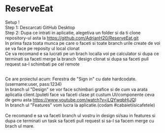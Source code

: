 # ReserveEat
 Setup !</br>
 Step 1: Descarcati GitHub Desktop</br>
 Step 2: Dupa ce intrati in aplicatie, alegetiva un folder si da ti clone repository-ul asta la https://github.com/AdrianH20/ReserveEat.git</br>
 In prima faza toata munca pe care o faceti si toate branch urile create de voi se va face pe reposity ul local clonat</br>
 Ce va recomand e sa lucrati pe un brach localla voi pe calculator si dupa ce terminati sa faceti merge la branch 'design clonat si dupa sa faceti pull request sa-l schimbati pe cel remote
 </br></br>

 Ce are proiectul acum: Ferestra de "Sign in" cu date hardcodate.(username:user, pass:1234)</br>
 In branch ul "Design" se vor face schimbari grafice si de cum va arata aplicatia client.(puteti face va faceti clase pt custum UI/componente ceva de genu asta https://www.youtube.com/watch?v=iLQYwqbHjJQ)</br>
 In branch ul "Features" vom lucra la aplicatie.(codam #cabaietiisicafetele)</br></br>
 Ce recomand e sa va faceti branch ul vostru in design si/sau in features si dupa ce terminati un task sa faceti pull request si sa-l sa facem merge cu brach ul mare.
